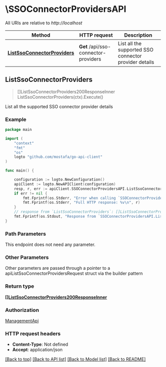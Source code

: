 # \SSOConnectorProvidersAPI

All URIs are relative to *http://localhost*

Method | HTTP request | Description
------------- | ------------- | -------------
[**ListSsoConnectorProviders**](SSOConnectorProvidersAPI.md#ListSsoConnectorProviders) | **Get** /api/sso-connector-providers | List all the supported SSO connector provider details



## ListSsoConnectorProviders

> []ListSsoConnectorProviders200ResponseInner ListSsoConnectorProviders(ctx).Execute()

List all the supported SSO connector provider details



### Example

```go
package main

import (
	"context"
	"fmt"
	"os"
	logto "github.com/mostafa/go-api-client"
)

func main() {

	configuration := logto.NewConfiguration()
	apiClient := logto.NewAPIClient(configuration)
	resp, r, err := apiClient.SSOConnectorProvidersAPI.ListSsoConnectorProviders(context.Background()).Execute()
	if err != nil {
		fmt.Fprintf(os.Stderr, "Error when calling `SSOConnectorProvidersAPI.ListSsoConnectorProviders``: %v\n", err)
		fmt.Fprintf(os.Stderr, "Full HTTP response: %v\n", r)
	}
	// response from `ListSsoConnectorProviders`: []ListSsoConnectorProviders200ResponseInner
	fmt.Fprintf(os.Stdout, "Response from `SSOConnectorProvidersAPI.ListSsoConnectorProviders`: %v\n", resp)
}
```

### Path Parameters

This endpoint does not need any parameter.

### Other Parameters

Other parameters are passed through a pointer to a apiListSsoConnectorProvidersRequest struct via the builder pattern


### Return type

[**[]ListSsoConnectorProviders200ResponseInner**](ListSsoConnectorProviders200ResponseInner.md)

### Authorization

[ManagementApi](../README.md#ManagementApi)

### HTTP request headers

- **Content-Type**: Not defined
- **Accept**: application/json

[[Back to top]](#) [[Back to API list]](../README.md#documentation-for-api-endpoints)
[[Back to Model list]](../README.md#documentation-for-models)
[[Back to README]](../README.md)

